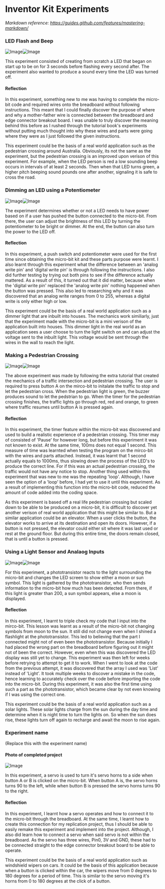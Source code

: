 # Inventor Kit Experiments #

*Markdown reference: https://guides.github.com/features/mastering-markdown/*

### LED Flash and Beep ###
![Image](LEDflashandbeep.jpg)![Image](LEDflashandbeepCODE.JPG)

This experiment consisted of creating from scratch a LED that began on start up to be on for 3 seconds before flashing every second after. The experiment also wanted to produce a sound every time the LED was turned off. 

#### Reflection ####
In this experiment, something new to me was having to complete the micro-bit code and required wires onto the breadboard without following instructions. This meant that I could finally discover the purpose of where and why a mother-father wire is connected between the breadboard and edge connector breakout board. I was unable to truly discover the meaning behind this before as I rushed through the tutorial book's experiments without putting much thought into why these wires and parts were going where they were as I just followed the given instructions. 

This experiment could be the basis of a real world application such as the pedestrian crossing around Australia. Obviously, its not the same as the experiment, but the pedestrian crossing is an improved upon verison of this experiment. For example, when the LED person is red a low sounding beep occurs in intervals of at least 2 seconds. Then when that LED turns green, a higher pitch beeping sound pounds one after another, signaling it is safe to cross the road. 

### Dimming an LED using a Potentiometer ###
![Image](experiment3.JPG)![Image](experiment3CODE.JPG)

The experiment determines whether or not a LED needs to have power based on if a user has pushed the button connected to the micro-bit. From there, the user can adjust the brightness of this LED by turning the potentiometer to be bright or dimmer. At the end, the button can also turn the power to the LED off. 

#### Reflection ####
In this experiment, a push switch and potentiometer were used for the first time since obtaining the micro-bit kit and these parts purpose were learnt. I also learnt through this experiment what the difference between an 'analog write pin' and 'digital write pin' is through following the instructions. I also did further testing by trying out both pins to see if the difference actually mattered. As a result of this, it turned out that it did matter, because when the 'digital write pin' replaced the 'analog write pin' nothing happened when the button was pressed. This also led to researching why and it was discovered that an analog write ranges from 0 to 255, whereas a digital write is only either high or low. 

This experiment could be the basis of a real world application such as a dimmer light that are inbuilt into houses. The mechanics work similiarly, just that the experiment made with the micro-bit is a mini verison of the application built into houses. This dimmer light in the real world as an application sees a user choose to turn the light switch on and can adjust the voltage sent to the inbuilt light. This voltage would be sent through the wires in the wall to reach the light.

### Making a Pedestrian Crossing ###
![Image](experiment11.png)![Image](experiment11CODE.JPG)

The above experiment was made by following the extra tutorial that created the mechanics of a traffic intersection and pedestrian crossing. The user is required to press button A on the mirco-bit to initalate the traffic to stop and let the pedestrian cross. When the pedestrian light is green, the buzzer produces sound to let the pedstrian to go. When the timer for the pedestrian crossing finishes, the traffic lights go through red, red and orange, to green where traffic resumes until button A is pressed again.

#### Reflection ####
In this experiment, the timer feature within the micro-bit was discovered and used to build a realistic experience of a pedestrian crossing. This timer may of consisted of 'Pause' for however long, but before this experiment it was not known to exist. At the same time, 100ms does not equal 1 second. This measure of time was learnted when testing the program on the mirco-bit with the wires and parts attached. Instead, it was learnt that 1 second actually equals to 1000ms, thus slowing down the process of the LED's to produce the correct line. For if this was an actual pedestrian crossing, the traffic would not have any notice to stop. Another thing used within this experiment that was new to me was the repeating 'loop'. Although, I have seen the option of a 'loop' before, I had yet to use it until this experiment. As a result of implementing this function into the micro-bit code, reduced the amount of code added into the coding space. 

As this experiment is based off a real life pedestrian crossing but scaled down to be able to be produced on a micro-bit, it is difficult to discover yet another verison of real world application that this might be similar to. But a similar application could be an elevator. When a user clicks the button, the elevator works to arrive at its destination and open its doors. However, if a button is not pressed, the elevator could either sit where it was last used or rest at the ground floor. But during this entire time, the doors remain closed, that is until a button is pressed. 

### Using a Light Sensor and Analaog Inputs ###
![Image](experiment2.png)![Image](experiment2CODE.JPG)

For this experiment, a phototransistor reacts to the light surrounding the micro-bit and changes the LED screen to show either a moon or sun symbol. This light is gathered by the phototransistor, who then sends information to the micro-bit how much has been detected. From there, if this light is greater than 200, a sun symbol appears, else a moon is displayed. 

#### Reflection ####
In this experiment, I learnt to triple check my code that I input into the mirco-bit. This lesson was learnt as a result of the micro-bit not changing symbols from moon to the sun. It still did not change even when I shined a flashlight at the phototransistor. This led to believing that the part I connected might not of even been the phototransistor. Because initially I had placed the wrong part on the breadboard before figuring out it might not of been the correct. However, even when this was discovered the LED display was still yet to change. This experiment was then left for weeks before retrying to attempt to get it to work. When I went to look at the code from the previous attempt, it was discovered that the array I used was 'List' instead of 'Light'. It took multiple weeks to discover a mistake in the code, hence learning to accurately check over the code before importing the code into the micro-bit. During this experiment, it was also the first time using such a part as the phototransistor, which became clear by not even knowing if I was using the correct one. 

This experiment could be the basis of a real world application such as a solar lights. These solar lights charge from the sun during the day time and determine when it is night time to turn the lights on. So when the sun does rise, these lights turn off again to recharge and await the moon to rise again. 

### Experiment name ###

(Replace this with the experiment name)

#### Photo of completed project ####
![Image](missingimage.png)

In this experiment, a servo is used to turn it's servo horns to a side when button A or B is clicked on the micro-bit. When button A is, the servo horns turns 90 to the left, while when button B is pressed the servo horns turns 90 to the right.  

#### Reflection ####
In this experiment, I learnt how a servo operates and how to connect it to the micro-bit through the breadboard. At the same time, I learnt how to create this connection for my replication project, thus I should be able to easily remake this experiment and implement into the project. Although, I also did learn how to connect a servo when said servo is not within the breadboard. As the servo has three wires, Pin0, 3V and GND, these had to be connected straight to the edge connector breakout board to be able to operate. 

This experiment could be the basis of a real world application such as windshield wipers on cars. It could be the basis of this application because when a button is clicked within the car, the wipers move from 0 degrees to 180 degrees for a period of time. This is similar to the servo moving it's horns from 0 to 180 degrees at the click of a button. 
